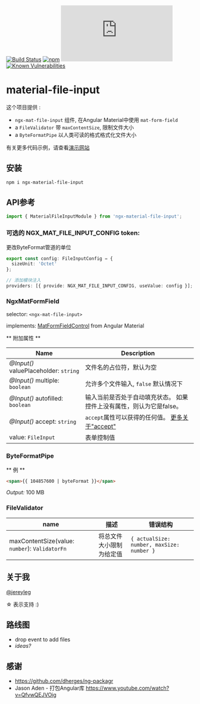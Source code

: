 [![Build Status](https://travis-ci.org/merlosy/ngx-material-file-input.svg?branch=master)](https://travis-ci.org/merlosy/ngx-material-file-input)
[![npm](https://img.shields.io/npm/dt/ngx-material-file-input.svg)](https://www.npmjs.com/package/ngx-material-file-input)
[![](http://img.badgesize.io/https://unpkg.com/ngx-material-file-input@latest/bundles/ngx-material-file-input.umd.min.js?label=full%20size%20as%20min.js&compression=gzip&style=square&color=02adff)](https://www.npmjs.com/package/ngx-material-file-input)
[![Known Vulnerabilities](https://snyk.io/test/github/merlosy/ngx-material-file-input/badge.svg)](https://snyk.io/test/github/merlosy/ngx-material-file-input)

# material-file-input

这个项目提供 :

* `ngx-mat-file-input` 组件, 在Angular Material中使用 `mat-form-field`
* a `FileValidator` 带 `maxContentSize`, 限制文件大小
* a `ByteFormatPipe` 以人类可读的格式格式化文件大小

有关更多代码示例，请查看[演示网站](https://merlosy.github.io/ngx-material-file-input)

## 安装

```sh
npm i ngx-material-file-input
```

## API参考

```ts
import { MaterialFileInputModule } from 'ngx-material-file-input';
```

### 可选的 NGX_MAT_FILE_INPUT_CONFIG token:

更改ByteFormat管道的单位

```ts
export const config: FileInputConfig = {
  sizeUnit: 'Octet'
};

// 添加模块注入
providers: [{ provide: NGX_MAT_FILE_INPUT_CONFIG, useValue: config }];
```

### NgxMatFormField

selector: `<ngx-mat-file-input>`

implements: [MatFormFieldControl](https://material.angular.io/components/form-field/api#MatFormFieldControl)<FileInput> from Angular Material

** 附加属性 **

| Name | Description |
| - | - |
| _@Input()_ valuePlaceholder: `string` | 文件名的占位符，默认为空 |
| _@Input()_ multiple: `boolean` | 允许多个文件输入, `false` 默认情况下 |
| _@Input()_ autofilled: `boolean` | 输入当前是否处于自动填充状态。 如果控件上没有属性，则认为它是false。 |
| _@Input()_ accept: `string` | `accept`属性可以获得的任何值。 [更多关于"accept"](https://www.w3schools.com/tags/att_input_accept.asp) |
| value: `FileInput` | 表单控制值 |

### ByteFormatPipe

** 例 **

```html
<span>{{ 104857600 | byteFormat }}</span>
```

_Output:_ 100 MB

### FileValidator

| name | 描述 | 错误结构 |
| - | - | - |
| maxContentSize(value: `number`): `ValidatorFn` | 将总文件大小限制为给定值 | `{ actualSize: number, maxSize: number }` |

## 关于我

[@jereyleg](https://twitter.com/jereyleg)

&star; 表示支持 :)

## 路线图

* drop event to add files
* _ideas?_

## 感谢

* https://github.com/dherges/ng-packagr
* Jason Aden - 打包Angular库 https://www.youtube.com/watch?v=QfvwQEJVOig
